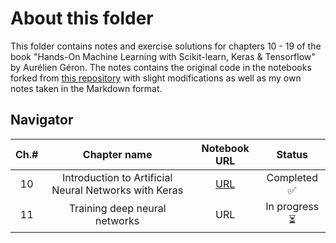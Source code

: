 # About this folder

This folder contains notes and exercise solutions for chapters 10 - 19 of the book "Hands-On Machine Learning with Scikit-learn, Keras & Tensorflow" by Aurélien Géron. The notes contains the original code in the notebooks forked from [this repository](https://github.com/ageron/handson-ml2) with slight modifications as well as my own notes taken in the Markdown format. 

## Navigator

|  Ch.#  |  Chapter name   |   Notebook URL   |  Status |
|:------:|:-------:|:--------:|:------:|
| 10 | Introduction to Artificial Neural Networks with Keras | [URL](https://github.com/Ludougan123234/tf-certificate/blob/main/HOML/chapter10.ipynb) | Completed ✅ | 
| 11 | Training deep neural networks | URL | In progress ⏳| 